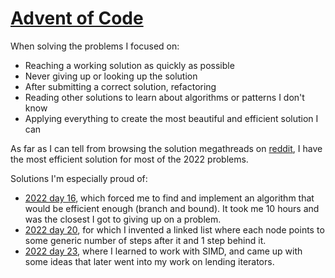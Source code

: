 # [Advent of Code](https://adventofcode.com/)

When solving the problems I focused on:

* Reaching a working solution as quickly as possible
* Never giving up or looking up the solution
* After submitting a correct solution, refactoring
* Reading other solutions to learn about algorithms or patterns I don't know
* Applying everything to create the most beautiful and efficient solution I can

As far as I can tell from browsing the solution megathreads on [reddit](https://www.reddit.com/r/adventofcode/), I have the most efficient solution for most of the 2022 problems.

Solutions I'm especially proud of:
* [2022 day 16](https://github.com/Crazytieguy/advent-of-code/blob/master/2022/src/bin/day16/main.rs), which forced me to find and implement an algorithm that would be efficient enough (branch and bound). It took me 10 hours and was the closest I got to giving up on a problem.
* [2022 day 20](https://github.com/Crazytieguy/advent-of-code/blob/master/2022/src/bin/day20/main.rs), for which I invented a linked list where each node points to some generic number of steps after it and 1 step behind it.
* [2022 day 23](https://github.com/Crazytieguy/advent-of-code/blob/master/2022/src/bin/day23/main.rs), where I learned to work with SIMD, and came up with some ideas that later went into my work on lending iterators.
